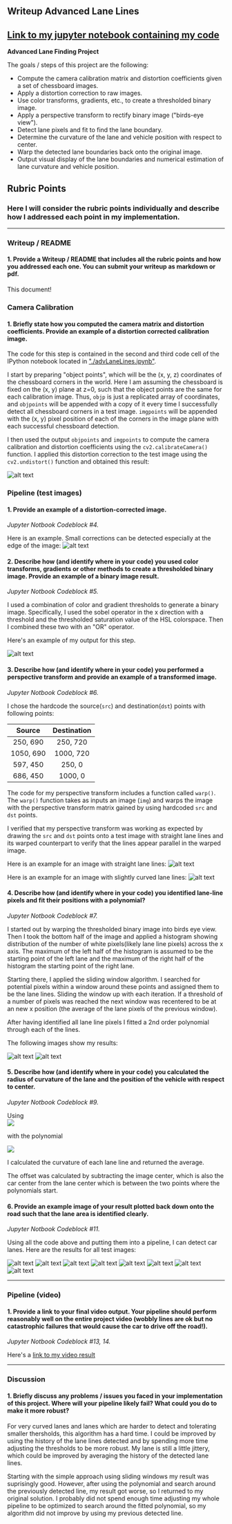 ## Writeup Advanced Lane Lines

[Link to my jupyter notebook containing my code](./advLaneLines.ipynb)
---

**Advanced Lane Finding Project**

The goals / steps of this project are the following:

* Compute the camera calibration matrix and distortion coefficients given a set of chessboard images.
* Apply a distortion correction to raw images.
* Use color transforms, gradients, etc., to create a thresholded binary image.
* Apply a perspective transform to rectify binary image ("birds-eye view").
* Detect lane pixels and fit to find the lane boundary.
* Determine the curvature of the lane and vehicle position with respect to center.
* Warp the detected lane boundaries back onto the original image.
* Output visual display of the lane boundaries and numerical estimation of lane curvature and vehicle position.

[//]: # (Image References)
[image1]: ./output_images/camera_calibration.jpg "Calibration"
[image2]: ./output_images/calibration_real_world.jpg "Calibration real world"
[image3]: ./output_images/thresholded_binary.jpg "Thresholded Binary"
[image4]: ./output_images/birds_eye_test_1.jpg "Warp Example Straight"
[image5]: ./output_images/birds_eye_test2.jpg "Warp Example Curved"
[image6]: ./output_images/identified_lane.jpg "Identified lane"
[image7]: ./output_images/lane_bin_bird_eye.jpg "Binary lane bird eye"
[image8]: ./output_images/pipeline_test_0.jpg "Output 1"
[image9]: ./output_images/pipeline_test_1.jpg "Output 2"
[image10]: ./output_images/pipeline_test_2.jpg "Output 3"
[image11]: ./output_images/pipeline_test_3.jpg "Output 4"
[image12]: ./output_images/pipeline_test_4.jpg "Output 5"
[image13]: ./output_images/pipeline_test_5.jpg "Output 6"
[image14]: ./output_images/pipeline_test_6.jpg "Output 7"
[image15]: ./output_images/pipeline_test_7.jpg "Output 8"
[video1]: ./project_video_output.mp4 "Video"

## Rubric Points

### Here I will consider the rubric points individually and describe how I addressed each point in my implementation.  

---

### Writeup / README

#### 1. Provide a Writeup / README that includes all the rubric points and how you addressed each one.  You can submit your writeup as markdown or pdf.

This document!

### Camera Calibration

#### 1. Briefly state how you computed the camera matrix and distortion coefficients. Provide an example of a distortion corrected calibration image.

The code for this step is contained in the second and third code cell of the IPython notebook located in ["./advLaneLines.ipynb"](./advLaneLines.ipynb).  

I start by preparing "object points", which will be the (x, y, z) coordinates of the chessboard corners in the world. Here I am assuming the chessboard is fixed on the (x, y) plane at z=0, such that the object points are the same for each calibration image.  Thus, `objp` is just a replicated array of coordinates, and `objpoints` will be appended with a copy of it every time I successfully detect all chessboard corners in a test image.  `imgpoints` will be appended with the (x, y) pixel position of each of the corners in the image plane with each successful chessboard detection.  

I then used the output `objpoints` and `imgpoints` to compute the camera calibration and distortion coefficients using the `cv2.calibrateCamera()` function.  I applied this distortion correction to the test image using the `cv2.undistort()` function and obtained this result: 

![alt text][image1]

### Pipeline (test images)

#### 1. Provide an example of a distortion-corrected image.
*Jupyter Notbook Codeblock #4.*

Here is an example. Small corrections can be detected especially at the edge of the image:
![alt text][image2]

#### 2. Describe how (and identify where in your code) you used color transforms, gradients or other methods to create a thresholded binary image.  Provide an example of a binary image result.
*Jupyter Notbook Codeblock #5.*

I used a combination of color and gradient thresholds to generate a binary image. Specifically, I used the sobel operator in the x direction with a threshold and the thresholded saturation value of the HSL colorspace. Then I combined these two with an "OR" operator.

Here's an example of my output for this step.

![alt text][image3]

#### 3. Describe how (and identify where in your code) you performed a perspective transform and provide an example of a transformed image.
*Jupyter Notbook Codeblock #6.*

 I chose the hardcode the source(`src`) and destination(`dst`) points with following points:

| Source       | Destination   | 
|:-------------:|:-------------:| 
| 250, 690      | 250, 720        | 
| 1050, 690      | 1000, 720      |
| 597, 450     | 250, 0      |
| 686, 450      | 1000, 0        |

The code for my perspective transform includes a function called `warp()`. The `warp()` function takes as inputs an image (`img`) and warps the image with the perspective transform matrix gained by using hardcoded `src` and `dst` points.

I verified that my perspective transform was working as expected by drawing the `src` and `dst` points onto a test image with straight lane lines and its warped counterpart to verify that the lines appear parallel in the warped image.

Here is an example for an image with straight lane lines:
![alt text][image4]

Here is an example for an image with slightly curved lane lines:
![alt text][image5]

#### 4. Describe how (and identify where in your code) you identified lane-line pixels and fit their positions with a polynomial?
*Jupyter Notbook Codeblock #7.*

I started out by warping the thresholded binary image into birds eye view. Then I took the bottom half of the image and applied a histogram showing distribution of the number of white pixels(likely lane line pixels) across the x axis. The maximum of the left half of the histogram is assumed to be the starting point of the left lane and the maximum of the right half of the histogram the starting point of the right lane.

Starting there, I applied the sliding window algorithm. I searched for potential pixels within a window around these points and assigned them to be the lane lines. Sliding the window up with each iteration. If a threshold of a number of pixels was reached the next window was recentered to be at an new x position (the average of the lane pixels of the previous window).

After having identified all lane line pixels I fitted a 2nd order polynomial through each of the lines.

The following images show my results:

![alt text][image7]
![alt text][image6]


#### 5. Describe how (and identify where in your code) you calculated the radius of curvature of the lane and the position of the vehicle with respect to center.
*Jupyter Notbook Codeblock #9.*



Using  
<img src="https://render.githubusercontent.com/render/math?math=R_{curve}=\frac{(1+(2Ay %2B B)^2)^{3/2}}{|2A|}"> 

with the polynomial

<img src="https://render.githubusercontent.com/render/math?math=f(y) = Ay^2 %2B By %2B C"> 

I calculated the curvature of each lane line and returned the average.

The offset was calculated by subtracting the image center, which is also the car center from the lane center which is between the two points where the polynomials start.

#### 6. Provide an example image of your result plotted back down onto the road such that the lane area is identified clearly.
*Jupyter Notbook Codeblock #11.*

Using all the code above and putting them into a pipeline, I can detect car lanes. Here are the results for all test images:

![alt text][image8]
![alt text][image9]
![alt text][image10]
![alt text][image11]
![alt text][image12]
![alt text][image13]
![alt text][image14]
![alt text][image15]


---

### Pipeline (video)

#### 1. Provide a link to your final video output.  Your pipeline should perform reasonably well on the entire project video (wobbly lines are ok but no catastrophic failures that would cause the car to drive off the road!).
*Jupyter Notbook Codeblock #13, 14.*

Here's a [link to my video result](./project_video_output.mp4)

---

### Discussion

#### 1. Briefly discuss any problems / issues you faced in your implementation of this project.  Where will your pipeline likely fail?  What could you do to make it more robust?

For very curved lanes and lanes which are harder to detect and tolerating smaller thersholds, this algorithm has a hard time. I could be improved by using the history of the lane lines detected and by spending more time adjusting the thresholds to be more robust.
My lane is still a little jittery, which could be improved by averaging the history of the detected lane lines.

Starting with the simple approach using sliding windows my result was suprisingly good. However, after using the polynomial and search around the previously detected line, my result got worse, so I returned to my original solution. I probably did not spend enough time adjusting my whole pipeline to be optimized to search around the fitted polynomial, so my algorithm did not improve by using my previous detected line.